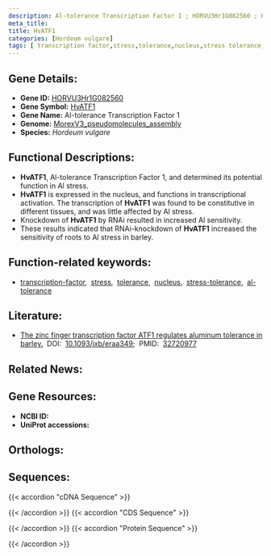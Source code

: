 ```yaml
---
description: Al-tolerance Transcription Factor 1 ; HORVU3Hr1G082560 ; Hordeum vulgare
meta_title:
title: HvATF1
categories: [Hordeum vulgare]
tags: [ transcription factor,stress,tolerance,nucleus,stress tolerance,al tolerance ]
---
```


## Gene Details:
- **Gene ID:** [HORVU3Hr1G082560](https://ensembl.gramene.org/id/HORVU3Hr1G082560)
- **Gene Symbol:** <u>HvATF1</u>
- **Gene Name:** Al-tolerance Transcription Factor 1
- **Genome:** [MorexV3_pseudomolecules_assembly](https://ensembl.gramene.org/Hordeum_vulgare/Info/Index)
- **Species:** *Hordeum vulgare*

## Functional Descriptions:
   - **HvATF1**, Al-tolerance Transcription Factor 1, and determined its potential function in Al stress.
   - **HvATF1** is expressed in the nucleus, and functions in transcriptional activation. The transcription of **HvATF1** was found to be constitutive in different tissues, and was little affected by Al stress.
   - Knockdown of **HvATF1** by RNAi resulted in increased Al sensitivity.
   - These results indicated that RNAi-knockdown of **HvATF1** increased the sensitivity of roots to Al stress in barley.

## Function-related keywords:
   - [transcription-factor](/tags/transcription-factor/),&nbsp;&nbsp;[stress](/tags/stress/),&nbsp;&nbsp;[tolerance](/tags/tolerance/),&nbsp;&nbsp;[nucleus](/tags/nucleus/),&nbsp;&nbsp;[stress-tolerance](/tags/stress-tolerance/),&nbsp;&nbsp;[al-tolerance](/tags/al-tolerance/)

## Literature:
   - [The zinc finger transcription factor ATF1 regulates aluminum tolerance in barley.](https://doi.org/10.1093/jxb/eraa349)&nbsp;&nbsp;DOI:&nbsp;&nbsp;[10.1093/jxb/eraa349](https://doi.org/10.1093/jxb/eraa349);&nbsp;&nbsp;PMID:&nbsp;&nbsp;[32720977](https://pubmed.ncbi.nlm.nih.gov/32720977/)

## Related News:

## Gene Resources:
- **NCBI ID:**  [](https://www.ncbi.nlm.nih.gov/gene/?term=)
- **UniProt accessions:**  [](https://www.uniprot.org/uniprotkb//entry)

## Orthologs:

## Sequences:
{{< accordion "cDNA Sequence" >}}

{{< /accordion >}}
{{< accordion "CDS Sequence" >}}

{{< /accordion >}}
{{< accordion "Protein Sequence" >}}

{{< /accordion >}}
